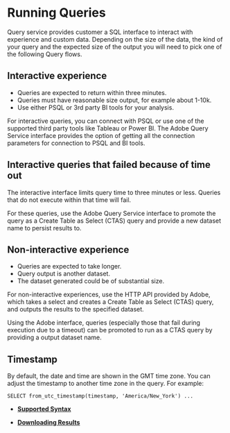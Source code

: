 # Running Queries

Query service provides customer a SQL interface to interact with experience and custom data. Depending on the size of the data, the kind of your query and the expected size of the output you will need to pick one of the following Query flows.

## Interactive experience

*   Queries are expected to return within three minutes.
*   Queries must have reasonable size output, for example about 1-10k.
*   Use either PSQL or 3rd party BI tools for your analysis.

For interactive queries, you can connect with PSQL or use one of the supported third party tools like Tableau or Power BI. The Adobe Query Service interface provides the option of getting all the connection parameters for connection to PSQL and BI tools.

## Interactive queries that failed because of time out

The interactive interface limits query time to three minutes or less. Queries that do not execute within that time will fail.

For these queries, use the Adobe Query Service interface to promote the query as a Create Table as Select (CTAS) query and provide a new dataset name to persist results to.

## Non-interactive experience

*   Queries are expected to take longer.
*   Query output is another dataset.
*   The dataset generated could be of substantial size.

For non-interactive experiences, use the HTTP API provided by Adobe, which takes a select and creates a Create Table as Select (CTAS) query, and outputs the results to the specified dataset.

Using the Adobe interface, queries (especially those that fail during execution due to a timeout) can be promoted to run as a CTAS query by providing a output dataset name.

## Timestamp

By default, the date and time are shown in the GMT time zone. You can adjust the timestamp to another time zone in the query. For example:

```
SELECT from_utc_timestamp(timestamp, 'America/New_York') ...
```

*   **[Supported Syntax](qs-syntax.md)**

*   **[Downloading Results](qs-results.md)**